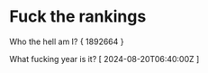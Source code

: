 # Fuck the rankings

Who the hell am I?
{ 1892664 }

What fucking year is it?
[ 2024-08-20T06:40:00Z ]
